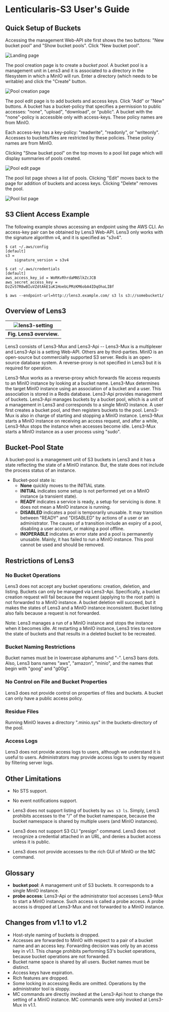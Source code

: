 # Lenticularis-S3 User's Guide

## Quick Setup of Buckets

Accessing the management Web-API site first shows the two buttons:
"New bucket pool" and "Show bucket pools".  Click "New bucket pool".

![Landing page](ug1.jpg)

The pool creation page is to create a _bucket pool_.  A bucket pool is
a management unit in Lens3 and it is associated to a directory in the
filesystem in which a MinIO will run.  Enter a directory (which needs
to be writable) and click the "Create" button.

![Pool creation page](ug2.jpg)

The pool edit page is to add buckets and access keys.  Click "Add" or
"New" buttons.  A bucket has a bucket-policy that specifies a
permission to public accesses: "none", "upload", "download", or
"public".  A bucket with the "none"-policy is accessible only with
access-keys.  These policy names are from MinIO.

Each access-key has a key-policy: "readwrite", "readonly", or
"writeonly".  Accesses to buckets/files are restricted by these
policies.  These policy names are from MinIO.

Clicking "Show bucket pool" on the top moves to a pool list page which
will display summaries of pools created.

![Pool edit page](ug3.jpg)

The pool list page shows a list of pools.  Clicking "Edit" moves back
to the page for addition of buckets and access keys.  Clicking "Delete"
removes the pool.

![Pool list page](ug4.jpg)

## S3 Client Access Example

The following example shows accessing an endpoint using the AWS CLI.
An access-key pair can be obtained by Lens3 Web-API.  Lens3 only works
with the signature algorithm v4, and it is specified as "s3v4".

```
$ cat ~/.aws/config
[default]
s3 =
    signature_version = s3v4

$ cat ~/.aws/credentials
[default]
aws_access_key_id = WoRKvRhrdaMNSlkZcJCB
aws_secret_access_key = DzZv57R8wBIuVZdtAkE1uK1HoebLPMzKM6obA4IDqOhaLIBf

$ aws --endpoint-url=http://lens3.example.com/ s3 ls s3://somebucket1/
```

## Overview of Lens3

| ![lens3-setting](lens3-setting.svg) |
|:--:|
| **Fig. Lens3 overview.** |

Lens3 consists of Lens3-Mux and Lens3-Api -- Lens3-Mux is a
multiplexer and Lens3-Api is a setting Web-API.  Others are by
third-parties.  MinIO is an open-source but commercially supported S3
server.  Redis is an open-source database system.  A reverse-proxy is
not specified in Lens3 but it is required for operation.

Lens3-Mux works as a reverse-proxy which forwards file access requests
to an MinIO instance by looking at a bucket name.  Lens3-Mux
determines the target MinIO instance using an association of a bucket
and a user.  This association is stored in a Redis database.
Lens3-Api provides management of buckets.  Lens3-Api manages buckets
by a bucket pool, which is a unit of a management in Lens3 and
corresponds to a single MinIO instance.  A user first creates a bucket
pool, and then registers buckets to the pool.  Lens3-Mux is also in
charge of starting and stopping a MinIO instance.  Lens3-Mux starts a
MinIO instance on receiving an access request, and after a while,
Lens3-Mux stops the instance when accesses become idle.  Lens3-Mux
starts a MinIO instance as a user process using "sudo".

## Bucket-Pool State

A bucket-pool is a management unit of S3 buckets in Lens3 and it has a
state reflecting the state of a MinIO instance.  But, the state does
not include the process status of an instance.

* Bucket-pool state is:
  * __None__ quickly moves to the INITIAL state.
  * __INITIAL__ indicates some setup is not performed yet on a MinIO
    instance (a transient state).
  * __READY__ indicates a service is ready, a setup for servicing is
    done.  It does not mean a MinIO instance is running.
  * __DISABLED__ indicates a pool is temporarily unusable.  It may
    transition between "READY" and "DISABLED" by actions of a user or
    an administrator.  The causes of a transition include an
    expiry of a pool, disabling a user account, or making a pool
    offline.
  * __INOPERABLE__ indicates an error state and a pool is permanently
    unusable.  Mainly, it has failed to run a MinIO instance.  This
    pool cannot be used and should be removed.

## Restrictions of Lens3

### No Bucket Operations

Lens3 does not accept any bucket operations: creation, deletion, and
listing.  Buckets can only be managed via Lens3-Api.  Specifically, a
bucket creation request will fail because the request (applying to the
root path) is not forwarded to a MinIO instance.  A bucket deletion
will succeed, but it makes the states of Lens3 and a MinIO instance
inconsistent.  Bucket listing also fails because a request is not
forwarded.

Note: Lens3 manages a run of a MinIO instance and stops the instance
when it becomes idle.  At restarting a MinIO instance, Lens3 tries to
restore the state of buckets and that results in a deleted bucket to
be recreated.

### Bucket Naming Restrictions

Bucket names must be in lowercase alphanums and "-".  Lens3 bans dots.
Also, Lens3 bans names "aws", "amazon", "minio", and the names that
begin with "goog" and "g00g".

### No Control on File and Bucket Properties

Lens3 does not provide control on properties of files and buckets.  A
bucket can only have a public access policy.

### Residue Files

Running MinIO leaves a directory ".minio.sys" in the buckets-directory
of the pool.

### Access Logs

Lens3 does not provide access logs to users, although we understand it
is useful to users.  Administrators may provide access logs to users
by request by filtering server logs.

## Other Limitations

* No STS support.

* No event notifications support.

* Lens3 does not support listing of buckets by `aws s3 ls`.  Simply,
Lens3 prohibits accesses to the "/" of the bucket namespace, because
the bucket namespace is shared by multiple users (and MinIO
instances).

* Lens3 does not support S3 CLI "presign" command.  Lens3 does not
recognize a credential attached in an URL, and denies a bucket access
unless it is public.

* Lens3 does not provide accesses to the rich GUI of MinIO or the MC
  command.

## Glossary

* __bucket pool__: A management unit of S3 buckets.  It corresponds to
  a single MinIO instance.
* __probe access__: Lens3-Api or the administrator tool accesses
  Lens3-Mux to start a MinIO instance.  Such access is called a probe
  access.  A probe access is dropped at Lens3-Mux and not forwarded to
  a MinIO instance.

## Changes from v1.1 to v1.2

* Host-style naming of buckets is dropped.
* Accesses are forwarded to MinIO with respect to a pair of a bucket
  name and an access key.  Forwarding decision was only by an access
  key in v1.1.  This change prohibits performing S3's bucket
  operations, because bucket operations are not forwarded.
* Bucket name space is shared by all users.  Bucket names must be
  distinct.
* Access keys have expiration.
* Rich features are dropped.
* Some locking in accessing Redis are omitted.  Operations by the
  administrator tool is sloppy.
* MC commands are directly invoked at the Lens3-Api host to change the
  setting of a MinIO instance.  MC commands were only invoked at
  Lens3-Mux in v1.1.
